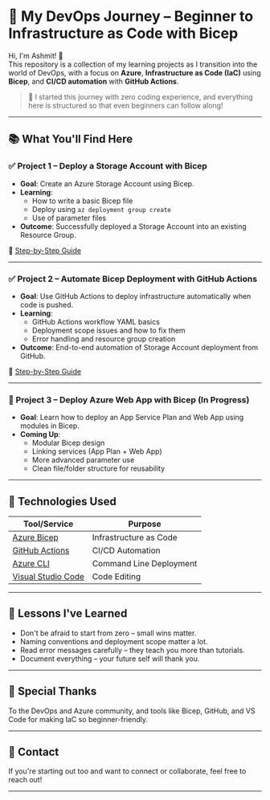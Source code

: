# 🚀 My DevOps Journey – Beginner to Infrastructure as Code with Bicep

Hi, I'm Ashmit! 👋  
This repository is a collection of my learning projects as I transition into the world of DevOps, with a focus on **Azure**, **Infrastructure as Code (IaC)** using **Bicep**, and **CI/CD automation** with **GitHub Actions**.

> 🌱 I started this journey with zero coding experience, and everything here is structured so that even beginners can follow along!

---

## 📚 What You'll Find Here

### ✅ Project 1 – Deploy a Storage Account with Bicep
- **Goal**: Create an Azure Storage Account using Bicep.
- **Learning**:
  - How to write a basic Bicep file
  - Deploy using `az deployment group create`
  - Use of parameter files
- **Outcome**: Successfully deployed a Storage Account into an existing Resource Group.

📄 [Step-by-Step Guide](./project-1-guide.txt)

---

### ✅ Project 2 – Automate Bicep Deployment with GitHub Actions
- **Goal**: Use GitHub Actions to deploy infrastructure automatically when code is pushed.
- **Learning**:
  - GitHub Actions workflow YAML basics
  - Deployment scope issues and how to fix them
  - Error handling and resource group creation
- **Outcome**: End-to-end automation of Storage Account deployment from GitHub.

📄 [Step-by-Step Guide](./project-2-guide.txt)

---

### 🚧 Project 3 – Deploy Azure Web App with Bicep (In Progress)
- **Goal**: Learn how to deploy an App Service Plan and Web App using modules in Bicep.
- **Coming Up**:
  - Modular Bicep design
  - Linking services (App Plan + Web App)
  - More advanced parameter use
  - Clean file/folder structure for reusability

---

## 🧱 Technologies Used

| Tool/Service      | Purpose                                 |
|-------------------|------------------------------------------|
| [Azure Bicep](https://learn.microsoft.com/en-us/azure/azure-resource-manager/bicep/overview) | Infrastructure as Code |
| [GitHub Actions](https://docs.github.com/en/actions)        | CI/CD Automation        |
| [Azure CLI](https://learn.microsoft.com/en-us/cli/azure/)   | Command Line Deployment |
| [Visual Studio Code](https://code.visualstudio.com/)        | Code Editing            |

---

## 🧠 Lessons I've Learned

- Don't be afraid to start from zero – small wins matter.
- Naming conventions and deployment scope matter a lot.
- Read error messages carefully – they teach you more than tutorials.
- Document everything – your future self will thank you.

---

## 🙌 Special Thanks

To the DevOps and Azure community, and tools like Bicep, GitHub, and VS Code for making IaC so beginner-friendly.

---

## 📩 Contact

If you're starting out too and want to connect or collaborate, feel free to reach out!

---

